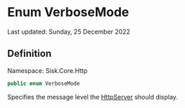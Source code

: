 # Enum VerboseMode
Last updated: Sunday, 25 December 2022

## Definition
Namespace: Sisk.Core.Http

```csharp
public enum VerboseMode
```

Specifies the message level the [HttpServer](/spec/Sisk/Core/Http/HttpServer) should display.

